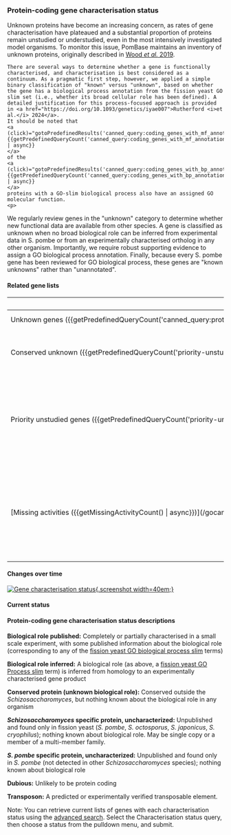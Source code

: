 ### Protein-coding gene characterisation status

Unknown proteins have become an increasing concern, as rates of gene
characterisation have plateaued and a substantial proportion of
proteins remain unstudied or understudied, even in the most
intensively investigated model organisms. To monitor this issue,
PomBase maintains an inventory of unknown proteins, originally
described in [Wood *et al.* 2019](https://doi.org/10.1098/rsob.180241).

```{=html}
There are several ways to determine whether a gene is functionally
characterised, and characterisation is best considered as a
continuum. As a pragmatic first step, however, we applied a simple
binary classification of "known" versus "unknown", based on whether
the gene has a biological process annotation from the fission yeast GO
slim set (i.e., whether its broad cellular role has been defined). A
detailed justification for this process-focused approach is provided
in <a href="https://doi.org/10.1093/genetics/iyae007">Rutherford <i>et al.</i> 2024</a>.
It should be noted that
<a (click)="gotoPredefinedResults('canned_query:coding_genes_with_mf_annotation')">
{{getPredefinedQueryCount('canned_query:coding_genes_with_mf_annotation') | async}}
</a>
of the
<a (click)="gotoPredefinedResults('canned_query:coding_genes_with_bp_annotation')">
{{getPredefinedQueryCount('canned_query:coding_genes_with_bp_annotation') | async}}
</a>
proteins with a GO-slim biological process also have an assigned GO
molecular function.
<p>
```

We regularly review genes in the "unknown" category to determine
whether new functional data are available from other species. A gene
is classified as unknown when no broad biological role can be inferred
from experimental data in S. pombe or from an experimentally
characterised ortholog in any other organism. Importantly, we require
robust supporting evidence to assign a GO biological process
annotation. Finally, because every S. pombe gene has been reviewed for
GO biological process, these genes are "known unknowns" rather than
"unannotated".

#### Related gene lists

<table>
<thead>
  <tr>
    <th>List</th>
    <th>Description</th>
  </tr>
</thead>
<tr>
  <td style="white-space: nowrap;"><a (click)="gotoPredefinedResults('canned_query:protein_coding_genes_unknown_process')">
Unknown genes ({{getPredefinedQueryCount('canned_query:protein_coding_genes_unknown_process') | async}})
  </a>
  </td>
  <td>Protein coding genes, unknown process</td>
</tr>
<tr>
  <td style="white-space: nowrap;"><a (click)="gotoPredefinedResults('priority-unstudied-genes:conserved_unknown')">
Conserved unknown ({{getPredefinedQueryCount('priority-unstudied-genes:conserved_unknown') | async}})
  </a>
  </td>
  <td>
    Genes of unknown process, conserved outside the Schizosaccharomyces clade
  </td>
</tr>
<tr>
  <td style="white-space: nowrap;"><a (click)="gotoPredefinedResults('priority-unstudied-genes:conserved_unknown_AND_conserved_in_vertebrates')">
Priority unstudied genes ({{getPredefinedQueryCount('priority-unstudied-genes:conserved_unknown_AND_conserved_in_vertebrates') | async}})
  </a>
  </td>
  <td>
    Priority unknowns are the subset conserved to vertebrates (all
    present in human), considered over at least ~1 billion years of
    evolution. Some of these are universally conserved in bacteria and
    archaea
  </td>
</tr>
<tr>
  <td style="white-space: nowrap;">[Missing activities ({{getMissingActivityCount() | async}})](/gocam/missing-activities)</td>
  <td>
    A list of activities known or suspected to occur in fission
    yeast but not yet associated with a gene product. These "pathway
    holes" have been identified through GO-CAM causal model curation.
  </td>
</tr>
</table>

#### Changes over time

[![Gene characterisation status](assets/gene_characterisation_status_figure.svg){.screenshot width=40em;}](assets/gene_characterisation_status_figure.svg)

#### Current status

<app-characterisation-status-table></app-characterisation-status-table>


#### Protein-coding gene characterisation status descriptions

**Biological role published:** Completely or partially characterised
in a small scale experiment, with some published information about the
biological role (corresponding to any of the [fission yeast GO
biological process slim](browse-curation/fission-yeast-bp-go-slim-terms) terms)

**Biological role inferred:** A biological role (as above, a [fission
yeast GO Process slim](browse-curation/fission-yeast-bp-go-slim-terms) term) is
inferred from homology to an experimentally characterised gene product

**Conserved protein (unknown biological role):** Conserved outside the <i>Schizosaccharomyces</i>,
but nothing known about the biological role in any organism

**<i>Schizosaccharomyces</i> specific protein, uncharacterized:**
Unpublished and found only in fission yeast (<i>S. pombe</i>, <i>S. octosporus</i>,
<i>S. japonicus</i>, <i>S. cryophilus</i>); nothing known about biological role.
May be single copy or a member of a multi-member family.

**<i>S. pombe</i> specific protein, uncharacterized:** Unpublished and
found only in <i>S. pombe</i> (not detected in other <i>Schizosaccharomyces</i>
species); nothing known about biological role

**Dubious:** Unlikely to be protein coding

**Transposon:** A predicted or experimentally verified transposable element.

Note: You can retrieve current lists of genes with each
characterisation status using the [advanced search](/query). Select
the Characterisation status query, then choose a status from the
pulldown menu, and submit.
